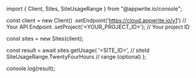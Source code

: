 import { Client, Sites, SiteUsageRange } from "@appwrite.io/console";

const client = new Client()
    .setEndpoint('https://cloud.appwrite.io/v1') // Your API Endpoint
    .setProject('<YOUR_PROJECT_ID>'); // Your project ID

const sites = new Sites(client);

const result = await sites.getUsage(
    '<SITE_ID>', // siteId
    SiteUsageRange.TwentyFourHours // range (optional)
);

console.log(result);

